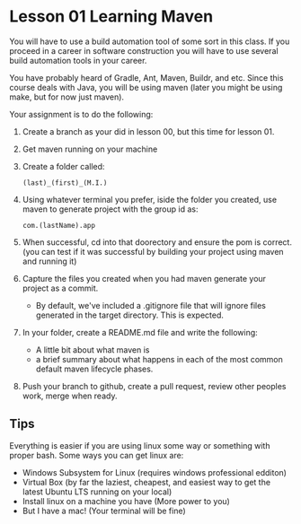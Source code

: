 # Lesson 01 Learning Maven

You will have to use a build automation tool of some sort in this class. If you proceed in a career in software construction you will have to use several build automation tools in your career.

You have probably heard of Gradle, Ant, Maven, Buildr, and etc.  Since this course deals with Java, you will be using maven (later you might be using make, but for now just maven).

Your assignment is to do the following:

1. Create a branch as your did in lesson 00, but this time for lesson 01.
1. Get maven running on your machine
1. Create a folder called:
    
    ```
    (last)_(first)_(M.I.)
    ```

1. Using whatever terminal you prefer, iside the folder you created, use maven to generate project with the group id as:

    ```
    com.(lastName).app
    ```

1. When successful, cd into that doorectory and ensure the pom is correct. (you can test if it was successful by building your project using maven and running it)
1. Capture the files you created when you had maven generate your project as a commit.
    
    * By default, we've included a .gitignore file that will ignore files generated in the target directory. This is expected.

1. In your folder, create a README.md file and write the following:

    * A little bit about what maven is
    * a brief summary about what happens in each of the most common default maven lifecycle phases.

1. Push your branch to github, create a pull request, review other peoples work, merge when ready. 

## Tips

Everything is easier if you are using linux some way or something with proper bash. Some ways you can get linux are:

* Windows Subsystem for Linux (requires windows professional edditon)
* Virtual Box (by far the laziest, cheapest, and easiest way to get the latest Ubuntu LTS running on your local)
* Install linux on a machine you have (More power to you)
* But I have a mac! (Your terminal will be fine)

